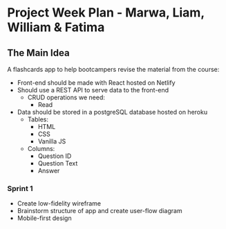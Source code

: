 # Project Week Plan - Marwa, Liam, William & Fatima

## The Main Idea

A flashcards app to help bootcampers revise the material from the course:

- Front-end should be made with React hosted on Netlify
- Should use a REST API to serve data to the front-end
  - CRUD operations we need:
    - Read
- Data should be stored in a postgreSQL database hosted on heroku
  - Tables:
    - HTML
    - CSS
    - Vanilla JS
  - Columns:
    - Question ID
    - Question Text
    - Answer

### Sprint 1

- Create low-fidelity wireframe
- Brainstorm structure of app and create user-flow diagram
- Mobile-first design
